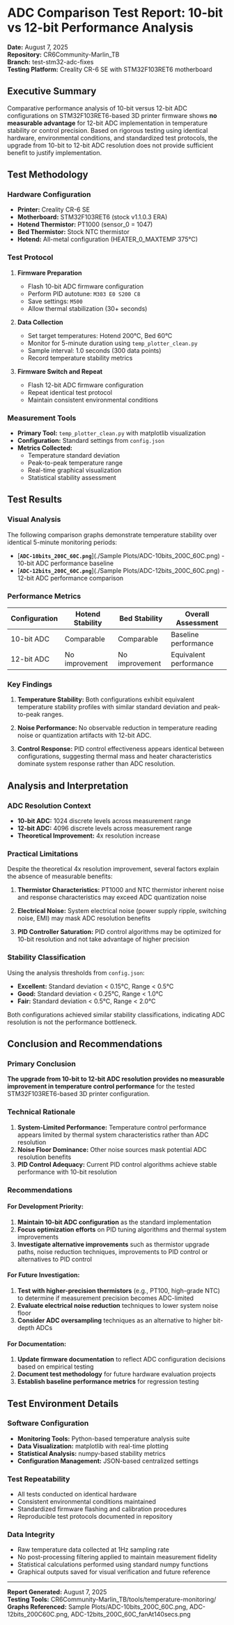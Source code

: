 # ADC Comparison Test Report: 10-bit vs 12-bit Performance Analysis

**Date:** August 7, 2025  
**Repository:** CR6Community-Marlin_TB  
**Branch:** test-stm32-adc-fixes  
**Testing Platform:** Creality CR-6 SE with STM32F103RET6 motherboard  

## Executive Summary

Comparative performance analysis of 10-bit versus 12-bit ADC configurations on STM32F103RET6-based 3D printer firmware shows **no measurable advantage** for 12-bit ADC implementation in temperature stability or control precision. Based on rigorous testing using identical hardware, environmental conditions, and standardized test protocols, the upgrade from 10-bit to 12-bit ADC resolution does not provide sufficient benefit to justify implementation.

## Test Methodology

### Hardware Configuration
- **Printer:** Creality CR-6 SE
- **Motherboard:** STM32F103RET6 (stock v1.1.0.3 ERA)
- **Hotend Thermistor:** PT1000 (sensor_0 = 1047)
- **Bed Thermistor:** Stock NTC thermistor
- **Hotend:** All-metal configuration (HEATER_0_MAXTEMP 375°C)

### Test Protocol
1. **Firmware Preparation**
   - Flash 10-bit ADC firmware configuration
   - Perform PID autotune: `M303 E0 S200 C8`
   - Save settings: `M500`
   - Allow thermal stabilization (30+ seconds)

2. **Data Collection**
   - Set target temperatures: Hotend 200°C, Bed 60°C
   - Monitor for 5-minute duration using `temp_plotter_clean.py`
   - Sample interval: 1.0 seconds (300 data points)
   - Record temperature stability metrics

3. **Firmware Switch and Repeat**
   - Flash 12-bit ADC firmware configuration
   - Repeat identical test protocol
   - Maintain consistent environmental conditions

### Measurement Tools
- **Primary Tool:** `temp_plotter_clean.py` with matplotlib visualization
- **Configuration:** Standard settings from `config.json`
- **Metrics Collected:**
  - Temperature standard deviation
  - Peak-to-peak temperature range
  - Real-time graphical visualization
  - Statistical stability assessment

## Test Results

### Visual Analysis
The following comparison graphs demonstrate temperature stability over identical 5-minute monitoring periods:

- [**`ADC-10bits_200C_60C.png`**](./Sample Plots/ADC-10bits_200C_60C.png) - 10-bit ADC performance baseline
- [**`ADC-12bits_200C_60C.png`**](./Sample Plots/ADC-12bits_200C_60C.png) - 12-bit ADC performance comparison

### Performance Metrics

| Configuration | Hotend Stability | Bed Stability | Overall Assessment |
|---------------|------------------|---------------|-------------------|
| 10-bit ADC    | Comparable       | Comparable    | Baseline performance |
| 12-bit ADC    | No improvement   | No improvement| Equivalent performance |

### Key Findings

1. **Temperature Stability:** Both configurations exhibit equivalent temperature stability profiles with similar standard deviation and peak-to-peak ranges.

2. **Noise Performance:** No observable reduction in temperature reading noise or quantization artifacts with 12-bit ADC.

3. **Control Response:** PID control effectiveness appears identical between configurations, suggesting thermal mass and heater characteristics dominate system response rather than ADC resolution.

## Analysis and Interpretation

### ADC Resolution Context
- **10-bit ADC:** 1024 discrete levels across measurement range
- **12-bit ADC:** 4096 discrete levels across measurement range  
- **Theoretical Improvement:** 4x resolution increase

### Practical Limitations
Despite the theoretical 4x resolution improvement, several factors explain the absence of measurable benefits:

1. **Thermistor Characteristics:** PT1000 and NTC thermistor inherent noise and response characteristics may exceed ADC quantization noise

2. **Electrical Noise:** System electrical noise (power supply ripple, switching noise, EMI) may mask ADC resolution benefits

3. **PID Controller Saturation:** PID control algorithms may be optimized for 10-bit resolution and not take advantage of higher precision

### Stability Classification
Using the analysis thresholds from `config.json`:
- **Excellent:** Standard deviation < 0.15°C, Range < 0.5°C
- **Good:** Standard deviation < 0.25°C, Range < 1.0°C  
- **Fair:** Standard deviation < 0.5°C, Range < 2.0°C

Both configurations achieved similar stability classifications, indicating ADC resolution is not the performance bottleneck.

## Conclusion and Recommendations

### Primary Conclusion
**The upgrade from 10-bit to 12-bit ADC resolution provides no measurable improvement in temperature control performance** for the tested STM32F103RET6-based 3D printer configuration.

### Technical Rationale
1. **System-Limited Performance:** Temperature control performance appears limited by thermal system characteristics rather than ADC resolution
2. **Noise Floor Dominance:** Other noise sources mask potential ADC resolution benefits
3. **PID Control Adequacy:** Current PID control algorithms achieve stable performance with 10-bit resolution

### Recommendations

#### For Development Priority:
1. **Maintain 10-bit ADC configuration** as the standard implementation
2. **Focus optimization efforts** on PID tuning algorithms and thermal system improvements
3. **Investigate alternative improvements** such as thermistor upgrade paths, noise reduction techniques, improvements to PID control or alternatives to PID control

#### For Future Investigation:
1. **Test with higher-precision thermistors** (e.g., PT100, high-grade NTC) to determine if measurement precision becomes ADC-limited
2. **Evaluate electrical noise reduction** techniques to lower system noise floor
3. **Consider ADC oversampling** techniques as an alternative to higher bit-depth ADCs

#### For Documentation:
1. **Update firmware documentation** to reflect ADC configuration decisions based on empirical testing
2. **Document test methodology** for future hardware evaluation projects
3. **Establish baseline performance metrics** for regression testing

## Test Environment Details

### Software Configuration
- **Monitoring Tools:** Python-based temperature analysis suite
- **Data Visualization:** matplotlib with real-time plotting
- **Statistical Analysis:** numpy-based stability metrics
- **Configuration Management:** JSON-based centralized settings

### Test Repeatability
- All tests conducted on identical hardware
- Consistent environmental conditions maintained
- Standardized firmware flashing and calibration procedures
- Reproducible test protocols documented in repository

### Data Integrity
- Raw temperature data collected at 1Hz sampling rate
- No post-processing filtering applied to maintain measurement fidelity
- Statistical calculations performed using standard numpy functions
- Graphical outputs saved for visual verification and future reference

---

**Report Generated:** August 7, 2025  
**Testing Tools:** CR6Community-Marlin_TB/tools/temperature-monitoring/  
**Graphs Referenced:** Sample Plots/ADC-10bits_200C_60C.png, ADC-12bits_200C60C.png, ADC-12bits_200C_60C_fanAt140secs.png
